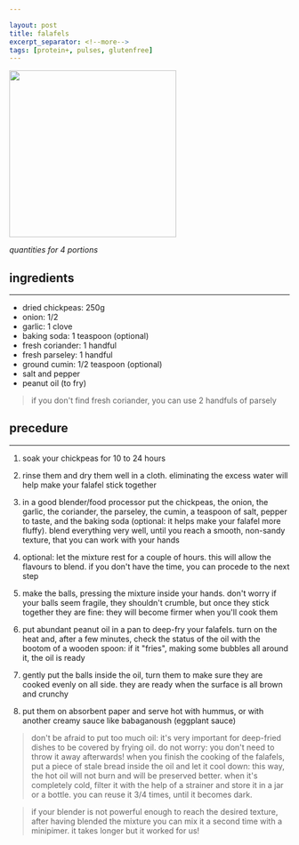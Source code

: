 ```yaml
---

layout: post
title: falafels
excerpt_separator: <!--more-->
tags: [protein+, pulses, glutenfree]
---
```



 <img src="../../../images/falafel.jpeg" width="300">
 
 
 <!--more-->

_quantities for 4 portions_

## ingredients
---

- dried chickpeas: 250g
- onion: 1/2
- garlic: 1 clove
- baking soda: 1 teaspoon (optional)
- fresh coriander: 1 handful 
- fresh parseley: 1 handful
- ground cumin: 1/2 teaspoon (optional)
- salt and pepper
- peanut oil (to fry)

> if you don't find fresh coriander, you can use 2 handfuls of parsely

## precedure
---

1. soak your chickpeas for 10 to 24 hours
   
2. rinse them and dry them well in a cloth. eliminating the excess water will help make your falafel stick together
   
3. in a good blender/food processor put the chickpeas, the onion, the garlic, the coriander, the parseley, the cumin, a teaspoon of salt, pepper to taste, and the baking soda (optional: it helps make your falafel more fluffy). blend everything very well, until you reach a smooth, non-sandy texture, that you can work with your hands
   
4. optional: let the mixture rest for a couple of hours. this will allow the flavours to blend. if you don't have the time, you can procede to the next step

5. make the balls, pressing the mixture inside your hands. don't worry if your balls seem fragile, they shouldn't crumble, but once they stick together they are fine: they will become firmer when you'll cook them

6. put abundant peanut oil in a pan to deep-fry your falafels. turn on the heat and, after a few minutes, check the status of the oil with the bootom of a wooden spoon: if it "fries", making some bubbles all around it, the oil is ready

7. gently put the balls inside the oil, turn them to make sure they are cooked evenly on all side. they are ready when the surface is all brown and crunchy

8. put them on absorbent paper and serve hot with hummus, or with another creamy sauce like babaganoush (eggplant sauce)

> don't be afraid to put too much oil: it's very important for deep-fried dishes to be covered by frying oil. do not worry: you don't need to throw it away afterwards! when you finish the cooking of the falafels, put a piece of stale bread inside the oil and let it cool down: this way, the hot oil will not burn and will be preserved better. when it's completely cold, filter it with the help of a strainer and store it in a jar or a bottle. you can reuse it 3/4 times, until it becomes dark.

> if your blender is not powerful enough to reach the desired texture, after having blended the mixture you can mix it a second time with a minipimer. it takes longer but it worked for us!